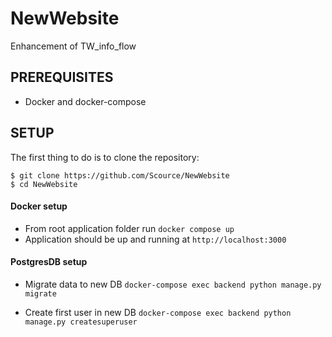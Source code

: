# NewWebsite

Enhancement of TW_info_flow

## PREREQUISITES

- Docker and docker-compose

## SETUP

The first thing to do is to clone the repository:

```
$ git clone https://github.com/Scource/NewWebsite
$ cd NewWebsite
```

#### Docker setup

- From root application folder run `docker compose up`
- Application should be up and running at `http://localhost:3000`

#### PostgresDB setup

- Migrate data to new DB
  `docker-compose exec backend python manage.py migrate`

* Create first user in new DB
  `docker-compose exec backend python manage.py createsuperuser`
